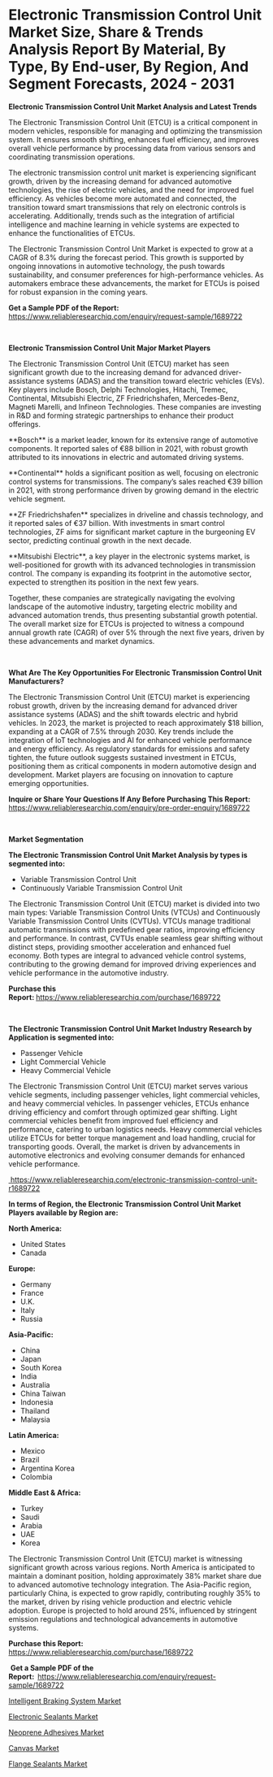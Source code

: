 <p><h1>Electronic Transmission Control Unit Market Size, Share & Trends Analysis Report By Material, By Type, By End-user, By Region, And Segment Forecasts, 2024 - 2031</h1></p><p><strong>Electronic Transmission Control Unit Market Analysis and Latest Trends</strong></p>
<p><p>The Electronic Transmission Control Unit (ETCU) is a critical component in modern vehicles, responsible for managing and optimizing the transmission system. It ensures smooth shifting, enhances fuel efficiency, and improves overall vehicle performance by processing data from various sensors and coordinating transmission operations.</p><p>The electronic transmission control unit market is experiencing significant growth, driven by the increasing demand for advanced automotive technologies, the rise of electric vehicles, and the need for improved fuel efficiency. As vehicles become more automated and connected, the transition toward smart transmissions that rely on electronic controls is accelerating. Additionally, trends such as the integration of artificial intelligence and machine learning in vehicle systems are expected to enhance the functionalities of ETCUs.</p><p>The Electronic Transmission Control Unit Market is expected to grow at a CAGR of 8.3% during the forecast period. This growth is supported by ongoing innovations in automotive technology, the push towards sustainability, and consumer preferences for high-performance vehicles. As automakers embrace these advancements, the market for ETCUs is poised for robust expansion in the coming years.</p></p>
<p><strong>Get a Sample PDF of the Report:&nbsp;</strong> <a href="https://www.reliableresearchiq.com/enquiry/request-sample/1689722?utm_campaign=1578&utm_medium=2&utm_source=Github&utm_content=ia&utm_term=17102024&utm_id=electronic-transmission-control-unit">https://www.reliableresearchiq.com/enquiry/request-sample/1689722</a></p>
<p>&nbsp;</p>
<p><strong>Electronic Transmission Control Unit Major Market Players</strong></p>
<p><p>The Electronic Transmission Control Unit (ETCU) market has seen significant growth due to the increasing demand for advanced driver-assistance systems (ADAS) and the transition toward electric vehicles (EVs). Key players include Bosch, Delphi Technologies, Hitachi, Tremec, Continental, Mitsubishi Electric, ZF Friedrichshafen, Mercedes-Benz, Magneti Marelli, and Infineon Technologies. These companies are investing in R&D and forming strategic partnerships to enhance their product offerings.</p><p>**Bosch** is a market leader, known for its extensive range of automotive components. It reported sales of €88 billion in 2021, with robust growth attributed to its innovations in electric and automated driving systems. </p><p>**Continental** holds a significant position as well, focusing on electronic control systems for transmissions. The company’s sales reached €39 billion in 2021, with strong performance driven by growing demand in the electric vehicle segment.</p><p>**ZF Friedrichshafen** specializes in driveline and chassis technology, and it reported sales of €37 billion. With investments in smart control technologies, ZF aims for significant market capture in the burgeoning EV sector, predicting continual growth in the next decade.</p><p>**Mitsubishi Electric**, a key player in the electronic systems market, is well-positioned for growth with its advanced technologies in transmission control. The company is expanding its footprint in the automotive sector, expected to strengthen its position in the next few years.</p><p>Together, these companies are strategically navigating the evolving landscape of the automotive industry, targeting electric mobility and advanced automation trends, thus presenting substantial growth potential. The overall market size for ETCUs is projected to witness a compound annual growth rate (CAGR) of over 5% through the next five years, driven by these advancements and market dynamics.</p></p>
<p>&nbsp;</p>
<p><strong>What Are The Key Opportunities For Electronic Transmission Control Unit Manufacturers?</strong></p>
<p><p>The Electronic Transmission Control Unit (ETCU) market is experiencing robust growth, driven by the increasing demand for advanced driver assistance systems (ADAS) and the shift towards electric and hybrid vehicles. In 2023, the market is projected to reach approximately $18 billion, expanding at a CAGR of 7.5% through 2030. Key trends include the integration of IoT technologies and AI for enhanced vehicle performance and energy efficiency. As regulatory standards for emissions and safety tighten, the future outlook suggests sustained investment in ETCUs, positioning them as critical components in modern automotive design and development. Market players are focusing on innovation to capture emerging opportunities.</p></p>
<p><strong>Inquire or Share Your Questions If Any Before Purchasing This Report:</strong> <a href="https://www.reliableresearchiq.com/enquiry/pre-order-enquiry/1689722?utm_campaign=1578&utm_medium=2&utm_source=Github&utm_content=ia&utm_term=17102024&utm_id=electronic-transmission-control-unit">https://www.reliableresearchiq.com/enquiry/pre-order-enquiry/1689722</a></p>
<p>&nbsp;</p>
<p><strong>Market Segmentation</strong></p>
<p><strong>The Electronic Transmission Control Unit Market Analysis by types is segmented into:</strong></p>
<p><ul><li>Variable Transmission Control Unit</li><li>Continuously Variable Transmission Control Unit</li></ul></p>
<p><p>The Electronic Transmission Control Unit (ETCU) market is divided into two main types: Variable Transmission Control Units (VTCUs) and Continuously Variable Transmission Control Units (CVTUs). VTCUs manage traditional automatic transmissions with predefined gear ratios, improving efficiency and performance. In contrast, CVTUs enable seamless gear shifting without distinct steps, providing smoother acceleration and enhanced fuel economy. Both types are integral to advanced vehicle control systems, contributing to the growing demand for improved driving experiences and vehicle performance in the automotive industry.</p></p>
<p><strong>Purchase this Report:&nbsp;</strong><a href="https://www.reliableresearchiq.com/purchase/1689722?utm_campaign=1578&utm_medium=2&utm_source=Github&utm_content=ia&utm_term=17102024&utm_id=electronic-transmission-control-unit">https://www.reliableresearchiq.com/purchase/1689722</a></p>
<p>&nbsp;</p>
<p><strong>The Electronic Transmission Control Unit Market Industry Research by Application is segmented into:</strong></p>
<p><ul><li>Passenger Vehicle</li><li>Light Commercial Vehicle</li><li>Heavy Commercial Vehicle</li></ul></p>
<p><p>The Electronic Transmission Control Unit (ETCU) market serves various vehicle segments, including passenger vehicles, light commercial vehicles, and heavy commercial vehicles. In passenger vehicles, ETCUs enhance driving efficiency and comfort through optimized gear shifting. Light commercial vehicles benefit from improved fuel efficiency and performance, catering to urban logistics needs. Heavy commercial vehicles utilize ETCUs for better torque management and load handling, crucial for transporting goods. Overall, the market is driven by advancements in automotive electronics and evolving consumer demands for enhanced vehicle performance.</p></p>
<p><a href="https://www.reliableresearchiq.com/electronic-transmission-control-unit-r1689722?utm_campaign=1578&utm_medium=2&utm_source=Github&utm_content=ia&utm_term=17102024&utm_id=electronic-transmission-control-unit">&nbsp;https://www.reliableresearchiq.com/electronic-transmission-control-unit-r1689722</a></p>
<p><strong>In terms of Region, the Electronic Transmission Control Unit Market Players available by Region are:</strong></p>
<p>
    <p> <strong> North America: </strong>
        <ul>
            <li>United States</li>
            <li>Canada</li>
        </ul>
        </p> 
    <p> <strong> Europe: </strong>
        <ul>
            <li>Germany</li>
            <li>France</li>
            <li>U.K.</li>
            <li>Italy</li>
            <li>Russia</li>
        </ul>
        </p> 
    <p> <strong> Asia-Pacific: </strong>
        <ul>
            <li>China</li>
            <li>Japan</li>
            <li>South Korea</li>
            <li>India</li>
            <li>Australia</li>
            <li>China Taiwan</li>
            <li>Indonesia</li>
            <li>Thailand</li>
            <li>Malaysia</li>
        </ul>
        </p> 
    <p> <strong> Latin America: </strong>
        <ul>
            <li>Mexico</li>
            <li>Brazil</li>
            <li>Argentina Korea</li>
            <li>Colombia</li>
        </ul>
        </p> 
    <p> <strong> Middle East & Africa: </strong>
        <ul>
            <li>Turkey</li>
            <li>Saudi</li>
            <li>Arabia</li>
            <li>UAE</li>
            <li>Korea</li>
        </ul>
    </p>
    </p>
<p><p>The Electronic Transmission Control Unit (ETCU) market is witnessing significant growth across various regions. North America is anticipated to maintain a dominant position, holding approximately 38% market share due to advanced automotive technology integration. The Asia-Pacific region, particularly China, is expected to grow rapidly, contributing roughly 35% to the market, driven by rising vehicle production and electric vehicle adoption. Europe is projected to hold around 25%, influenced by stringent emission regulations and technological advancements in automotive systems.</p></p>
<p><strong>Purchase this Report: </strong><a href="https://www.reliableresearchiq.com/purchase/1689722?utm_campaign=1578&utm_medium=2&utm_source=Github&utm_content=ia&utm_term=17102024&utm_id=electronic-transmission-control-unit">https://www.reliableresearchiq.com/purchase/1689722</a></p>
<p>&nbsp;<strong>Get a Sample PDF of the Report:&nbsp;&nbsp;</strong><a href="https://www.reliableresearchiq.com/enquiry/request-sample/1689722?utm_campaign=1578&utm_medium=2&utm_source=Github&utm_content=ia&utm_term=17102024&utm_id=electronic-transmission-control-unit">https://www.reliableresearchiq.com/enquiry/request-sample/1689722</a></p>
<p><strong></strong></p>
<p><p><a href="https://github.com/SamiaChowdhury801/Market-Research-Report-List-1/blob/main/intelligent-braking-system-market.md?utm_campaign=1578&utm_medium=2&utm_source=Github&utm_content=ia&utm_term=17102024&utm_id=electronic-transmission-control-unit">Intelligent Braking System Market</a></p><p><a href="https://www.linkedin.com/pulse/evolution-electronic-sealants-market-key-shifts-from-8fyqe?utm_campaign=1578&utm_medium=2&utm_source=Github&utm_content=ia&utm_term=17102024&utm_id=electronic-transmission-control-unit">Electronic Sealants Market</a></p><p><a href="https://www.linkedin.com/pulse/exploring-neoprene-adhesives-market-strategic-insights-ypwge?utm_campaign=1578&utm_medium=2&utm_source=Github&utm_content=ia&utm_term=17102024&utm_id=electronic-transmission-control-unit">Neoprene Adhesives Market</a></p><p><a href="https://www.linkedin.com/pulse/canvas-market-analysis-product-segmentation-regional-mieie?utm_campaign=1578&utm_medium=2&utm_source=Github&utm_content=ia&utm_term=17102024&utm_id=electronic-transmission-control-unit">Canvas Market</a></p><p><a href="https://www.linkedin.com/pulse/flange-sealants-market-consolidation-impact-structure-2024-2031-g04ee?utm_campaign=1578&utm_medium=2&utm_source=Github&utm_content=ia&utm_term=17102024&utm_id=electronic-transmission-control-unit">Flange Sealants Market</a></p></p>